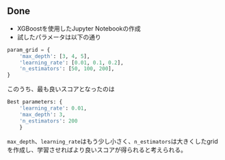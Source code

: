 ## Done
* XGBoostを使用したJupyter Notebookの作成
* 試したパラメータは以下の通り
``` Python
param_grid = {
    'max_depth': [3, 4, 5],
    'learning_rate': [0.01, 0.1, 0.2],
    'n_estimators': [50, 100, 200],
}
```
このうち、最も良いスコアとなったのは
``` Python
Best parameters: {
    'learning_rate': 0.01,
    'max_depth': 3,
    'n_estimators': 200
    }
```
`max_depth`、`learning_rate`はもう少し小さく、`n_estimators`は大きくしたgridを作成し、学習させればより良いスコアが得られると考えられる。
